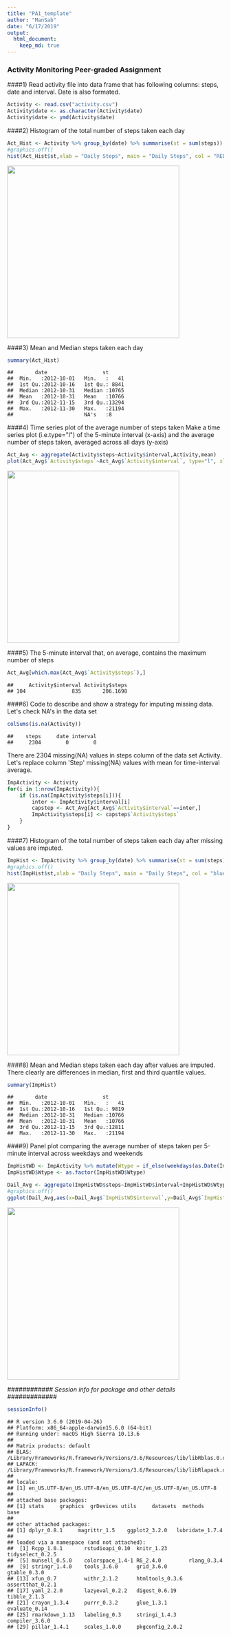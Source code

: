 ```yaml
---
title: "PA1_template"
author: "ManSab"
date: "6/17/2019"
output: 
  html_document:
    keep_md: true
---
```

### Activity Monitoring Peer-graded Assignment


####1) Read activity file into data frame that has following columns: steps, date and interval. Date is also formated.

```r
Activity <- read.csv("activity.csv")
Activity$date <- as.character(Activity$date)
Activity$date <- ymd(Activity$date)
```
####2) Histogram of the total number of steps taken each day

```r
Act_Hist <- Activity %>% group_by(date) %>% summarise(st = sum(steps))
#graphics.off()
hist(Act_Hist$st,xlab = "Daily Steps", main = "Daily Steps", col = "RED")
```

<img src="PA1_template_files/figure-html/unnamed-chunk-2-1.png" width="400px" height="400px" />

####3) Mean and Median steps taken each day

```r
summary(Act_Hist)
```

```
##       date                  st       
##  Min.   :2012-10-01   Min.   :   41  
##  1st Qu.:2012-10-16   1st Qu.: 8841  
##  Median :2012-10-31   Median :10765  
##  Mean   :2012-10-31   Mean   :10766  
##  3rd Qu.:2012-11-15   3rd Qu.:13294  
##  Max.   :2012-11-30   Max.   :21194  
##                       NA's   :8
```

####4) Time series plot of the average number of steps taken
Make a time series plot (i.e.type="l") of the 5-minute interval (x-axis) and the average number of steps taken, averaged across all days (y-axis)

```r
Act_Avg <- aggregate(Activity$steps~Activity$interval,Activity,mean)
plot(Act_Avg$`Activity$steps`~Act_Avg$`Activity$interval`, type="l", xlab = "Time Interval", ylab = "Avg.Steps",main = "Average steps", col = "blue")
```

<img src="PA1_template_files/figure-html/unnamed-chunk-4-1.png" width="400px" height="400px" />

####5) The 5-minute interval that, on average, contains the maximum number of steps

```r
Act_Avg[which.max(Act_Avg$`Activity$steps`),]
```

```
##     Activity$interval Activity$steps
## 104               835       206.1698
```
####6) Code to describe and show a strategy for imputing missing data.
Let's check NA's in the data set


```r
colSums(is.na(Activity))
```

```
##    steps     date interval 
##     2304        0        0
```
There are 2304 missing(NA) values in steps column of the data set Activity. Let's replace column 'Step' missing(NA) values with mean for time-interval average.

```r
ImpActivity <- Activity
for(i in 1:nrow(ImpActivity)){
    if (is.na(ImpActivity$steps[i])){
        inter <- ImpActivity$interval[i]
        capstep <- Act_Avg[Act_Avg$`Activity$interval`==inter,]
        ImpActivity$steps[i] <- capstep$`Activity$steps`
    }
}
```
####7) Histogram of the total number of steps taken each day after missing values are imputed.

```r
ImpHist <- ImpActivity %>% group_by(date) %>% summarise(st = sum(steps))
#graphics.off()
hist(ImpHist$st,xlab = "Daily Steps", main = "Daily Steps", col = "blue")
```

<img src="PA1_template_files/figure-html/unnamed-chunk-8-1.png" width="400px" height="400px" />

####8) Mean and Median steps taken each day after values are imputed. There clearly are differences in median, first and third quantile values.

```r
summary(ImpHist)
```

```
##       date                  st       
##  Min.   :2012-10-01   Min.   :   41  
##  1st Qu.:2012-10-16   1st Qu.: 9819  
##  Median :2012-10-31   Median :10766  
##  Mean   :2012-10-31   Mean   :10766  
##  3rd Qu.:2012-11-15   3rd Qu.:12811  
##  Max.   :2012-11-30   Max.   :21194
```

####9) Panel plot comparing the average number of steps taken per 5-minute interval across weekdays and weekends

```r
ImpHistWD <- ImpActivity %>% mutate(Wtype = if_else(weekdays(as.Date(ImpActivity$date)) %in% c('Saturday','Sunday'),"Weekend","Weekday"))
ImpHistWD$Wtype <- as.factor(ImpHistWD$Wtype)

Dail_Avg <- aggregate(ImpHistWD$steps~ImpHistWD$interval+ImpHistWD$Wtype,ImpHistWD,mean)
#graphics.off()
ggplot(Dail_Avg,aes(x=Dail_Avg$`ImpHistWD$interval`,y=Dail_Avg$`ImpHistWD$steps`),color=`Weekday or Weekend`) +  geom_line() + facet_wrap(.~Dail_Avg$`ImpHistWD$Wtype`, nrow = 2) + xlab("Interval") + ylab("Average number of steps") 
```

<img src="PA1_template_files/figure-html/unnamed-chunk-10-1.png" width="400px" height="400px" />

*############   Session info for package and other details #############*

```r
sessionInfo()
```

```
## R version 3.6.0 (2019-04-26)
## Platform: x86_64-apple-darwin15.6.0 (64-bit)
## Running under: macOS High Sierra 10.13.6
## 
## Matrix products: default
## BLAS:   /Library/Frameworks/R.framework/Versions/3.6/Resources/lib/libRblas.0.dylib
## LAPACK: /Library/Frameworks/R.framework/Versions/3.6/Resources/lib/libRlapack.dylib
## 
## locale:
## [1] en_US.UTF-8/en_US.UTF-8/en_US.UTF-8/C/en_US.UTF-8/en_US.UTF-8
## 
## attached base packages:
## [1] stats     graphics  grDevices utils     datasets  methods   base     
## 
## other attached packages:
## [1] dplyr_0.8.1     magrittr_1.5    ggplot2_3.2.0   lubridate_1.7.4
## 
## loaded via a namespace (and not attached):
##  [1] Rcpp_1.0.1       rstudioapi_0.10  knitr_1.23       tidyselect_0.2.5
##  [5] munsell_0.5.0    colorspace_1.4-1 R6_2.4.0         rlang_0.3.4     
##  [9] stringr_1.4.0    tools_3.6.0      grid_3.6.0       gtable_0.3.0    
## [13] xfun_0.7         withr_2.1.2      htmltools_0.3.6  assertthat_0.2.1
## [17] yaml_2.2.0       lazyeval_0.2.2   digest_0.6.19    tibble_2.1.3    
## [21] crayon_1.3.4     purrr_0.3.2      glue_1.3.1       evaluate_0.14   
## [25] rmarkdown_1.13   labeling_0.3     stringi_1.4.3    compiler_3.6.0  
## [29] pillar_1.4.1     scales_1.0.0     pkgconfig_2.0.2
```
